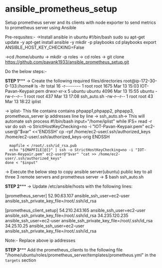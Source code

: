 # ansible_prometheus_setup
Setup prometheus server and its clients with node exporter to send metrics to prometheus server using Ansible


Pre-requsites:-
->Install ansible in ubuntu
#!/bin/bash
sudo su
apt-get update -y
apt-get install ansible -y
mkdir -p playbooks
cd playbooks
export ANSIBLE_HOST_KEY_CHECKING=False

->cd /home/ubuntu
-> mkdir -p roles
-> cd roles
-> git clone https://github.com/pavank1933/ansible_prometheus_setup.git

Do the below steps:-

****STEP 1*******
-> Create the following required files/directories
root@ip-172-30-0-133:/home# ls -ltr
total 16
-r-------- 1 root   root   1675 Mar 13 15:03 IOT-Pavan-Keypair.pem
drwxr-xr-x 5 ubuntu ubuntu 4096 Mar 13 15:55 ubuntu
-rw-r--r-- 1 root   root    437 Mar 13 17:08 ssh_auto.sh
-rw-r--r-- 1 root   root     43 Mar 13 18:22 iplist

-> iplist- This file contains contains phpapp1,phpapp2, phpapp3, prometheus_server ip addresses line by line
-> ssh_auto.sh-> This will automate ssh process
   #!/bin/bash
	input="/home/iplist"
	while IFS= read -r var
	do
	  ssh -o StrictHostKeyChecking=no -i "IOT-Pavan-Keypair.pem" ec2-user@"$var" <<'ENDSSH'
	  cp -rpf /home/ec2-user/.ssh/authorized_keys /home/ec2-user/.ssh/authorized_keys-orig
	ENDSSH

	  mapfile < /root/.ssh/id_rsa.pub
	  echo "${MAPFILE[@]}" | ssh -o StrictHostKeyChecking=no -i "IOT-Pavan-Keypair.pem" ec2-user@"$var" "cat >> /home/ec2-user/.ssh/authorized_keys"
	done < "$input"
-> Execute the below step to copy ansible server(ubuntu) public key to all three 3 remote servers and prometheus server
-> $ bash ssh_auto.sh

****STEP 2*******
-> Update /etc/ansible/hosts with the following lines:

[prometheus_server]
52.90.63.107 ansible_ssh_user=ec2-user ansible_ssh_private_key_file=/root/.ssh/id_rsa

[prometheus_client_setup]
54.210.243.165 ansible_ssh_user=ec2-user ansible_ssh_private_key_file=/root/.ssh/id_rsa
34.235.120.235 ansible_ssh_user=ec2-user ansible_ssh_private_key_file=/root/.ssh/id_rsa
34.25.10.25 ansible_ssh_user=ec2-user ansible_ssh_private_key_file=/root/.ssh/id_rsa

Note:- Replace above ip addresses


****STEP 3*******
Add the prometheus_clients to the following file "/home/ubuntu/roles/prometheus_server/templates/prometheus.yml" in the `targets` section


